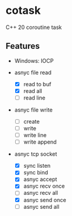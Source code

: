 # cotask

C++ 20 coroutine task

## Features

- Windows: IOCP

- asnyc file read
  - [x] read to buf
  - [x] read all
  - [ ] read line
- asnyc file write
  - [ ] create
  - [ ] write
  - [ ] write line
  - [ ] write append
- asnyc tcp socket
  - [x] sync listen
  - [x] sync bind
  - [x] asnyc accept
  - [x] asnyc recv once
  - [ ] asnyc recv all
  - [x] asnyc send once
  - [ ] asnyc send all
